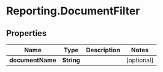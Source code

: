 # Reporting.DocumentFilter

## Properties
Name | Type | Description | Notes
------------ | ------------- | ------------- | -------------
**documentName** | **String** |  | [optional] 



